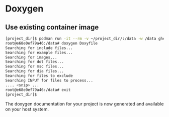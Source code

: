 # Doxygen

## Use existing container image

```bash
[project_dir]$ podman run -it --rm -v ~/project_dir/:/data -w /data ghcr.io/rlenferink/doxygen:1.0.0
root@e68e0ef79a46:/data# doxygen Doxyfile 
Searching for include files...
Searching for example files...
Searching for images...
Searching for dot files...
Searching for msc files...
Searching for dia files...
Searching for files to exclude
Searching INPUT for files to process...
.... <snip> ...
root@e68e0ef79a46:/data# exit
[project_dir]$
```

The doxygen documentation for your project is now generated and available on your host system.

